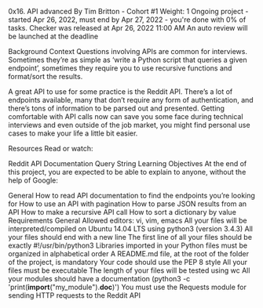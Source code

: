 0x16. API advanced
 By Tim Britton - Cohort #1
  Weight: 1
   Ongoing project - started Apr 26, 2022, must end by Apr 27, 2022 - you're done with 0% of tasks.
    Checker was released at Apr 26, 2022 11:00 AM
     An auto review will be launched at the deadline


Background Context
Questions involving APIs are common for interviews. Sometimes they’re as simple as ‘write a Python script that queries a given endpoint’, sometimes they require you to use recursive functions and format/sort the results.

A great API to use for some practice is the Reddit API. There’s a lot of endpoints available, many that don’t require any form of authentication, and there’s tons of information to be parsed out and presented. Getting comfortable with API calls now can save you some face during technical interviews and even outside of the job market, you might find personal use cases to make your life a little bit easier.

Resources
Read or watch:

Reddit API Documentation
Query String
Learning Objectives
At the end of this project, you are expected to be able to explain to anyone, without the help of Google:

General
How to read API documentation to find the endpoints you’re looking for
How to use an API with pagination
How to parse JSON results from an API
How to make a recursive API call
How to sort a dictionary by value
Requirements
General
Allowed editors: vi, vim, emacs
All your files will be interpreted/compiled on Ubuntu 14.04 LTS using python3 (version 3.4.3)
All your files should end with a new line
The first line of all your files should be exactly #!/usr/bin/python3
Libraries imported in your Python files must be organized in alphabetical order
A README.md file, at the root of the folder of the project, is mandatory
Your code should use the PEP 8 style
All your files must be executable
The length of your files will be tested using wc
All your modules should have a documentation (python3 -c 'print(__import__("my_module").__doc__)')
You must use the Requests module for sending HTTP requests to the Reddit API
